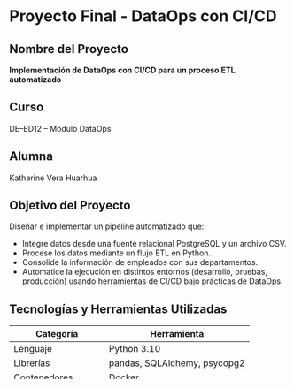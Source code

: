 # Proyecto Final - DataOps con CI/CD

## Nombre del Proyecto
**Implementación de DataOps con CI/CD para un proceso ETL automatizado**

## Curso
DE–ED12 – Módulo DataOps

## Alumna
Katherine Vera Huarhua


## Objetivo del Proyecto
Diseñar e implementar un pipeline automatizado que:
- Integre datos desde una fuente relacional PostgreSQL y un archivo CSV.
- Procese los datos mediante un flujo ETL en Python.
- Consolide la información de empleados con sus departamentos.
- Automatice la ejecución en distintos entornos (desarrollo, pruebas, producción) usando herramientas de CI/CD bajo prácticas de DataOps.


## Tecnologías y Herramientas Utilizadas

| Categoría        | Herramienta                      |
|------------------|----------------------------------|
| Lenguaje         | Python 3.10                      |
| Librerías        | pandas, SQLAlchemy, psycopg2     |
| Contenedores     | Docker                           |
| CI/CD            | Jenkins                          |
| Control de versiones | Git y GitHub                 |


## Estructura del Proyecto

dataops-etl/
├── data/
│ ├── departamentos.csv
│ └── resultado_etl.csv
├── etl/
│ ├── init.py
│ ├── config.py
│ ├── extract.py
│ ├── load.py
│ ├── transform.py
│ └── test_conn.py
├── Dockerfile
├── Jenkinsfile
├── main.py
├── requirements.txt
└── README.md


## Flujo ETL

1. **Extracción**:  
   - Se conecta a una base de datos PostgreSQL para extraer la información de empleados.
   - Se lee un archivo CSV con datos de departamentos.

2. **Transformación**:  
   - Unión de empleados con sus departamentos.
   - Cálculo del promedio del tope de comisiones por departamento.

3. **Carga**:  
   - Se guarda el resultado transformado como un nuevo archivo CSV (`resultado_etl.csv`).


## CI/CD con Jenkins

- Jenkins clona el repositorio desde GitHub.
- Construye la imagen Docker usando el `Dockerfile`.
- Ejecuta el contenedor que lanza el script `main.py`.
- Verifica que los archivos generados estén presentes en `/app/data/`.

**Pipeline exitoso** con evidencias de ejecución:
- Columnas procesadas correctamente.
- Archivo final `resultado_etl.csv` generado y validado.


## Repositorio
https://github.com/KathVera/dataops-etl-proyecto